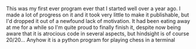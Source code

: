 This was my first ever program ever that I started well over a year ago. I made a lot of progress on it and it took very little to make it publishable, but I'd
dropped it out of a newfound lack of motivation. It had been eating away at me for a while so I'm quite proud to finally finish it, despite now being aware that it 
is atrocious code in several aspects, but hindsight is of course 20/20... 
Anyhow it is a python program for playing chess in a terminal
